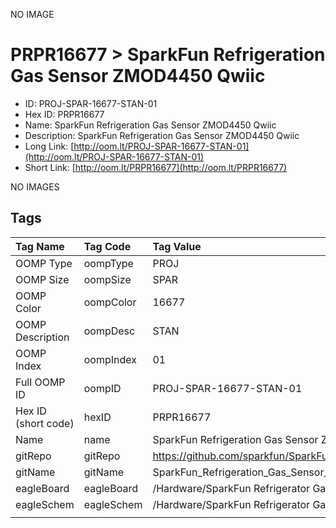 


  
NO IMAGE  
# PRPR16677 > SparkFun Refrigeration Gas Sensor ZMOD4450 Qwiic

- ID: PROJ-SPAR-16677-STAN-01
- Hex ID: PRPR16677
- Name: SparkFun Refrigeration Gas Sensor ZMOD4450 Qwiic
- Description: SparkFun Refrigeration Gas Sensor ZMOD4450 Qwiic
- Long Link: [http://oom.lt/PROJ-SPAR-16677-STAN-01](http://oom.lt/PROJ-SPAR-16677-STAN-01)
- Short Link: [http://oom.lt/PRPR16677](http://oom.lt/PRPR16677)
  
NO IMAGES  
## Tags
  

|Tag Name|Tag Code|Tag Value|
| :--- | :--- | :--- |
|OOMP Type|oompType|PROJ|
|OOMP Size|oompSize|SPAR|
|OOMP Color|oompColor|16677|
|OOMP Description|oompDesc|STAN|
|OOMP Index|oompIndex|01|
|Full OOMP ID|oompID|PROJ-SPAR-16677-STAN-01|
|Hex ID (short code)|hexID|PRPR16677|
|Name|name|SparkFun Refrigeration Gas Sensor ZMOD4450 Qwiic|
|gitRepo|gitRepo|https://github.com/sparkfun/SparkFun_Refrigeration_Gas_Sensor_ZMOD4450_Qwiic|
|gitName|gitName|SparkFun_Refrigeration_Gas_Sensor_ZMOD4450_Qwiic|
|eagleBoard|eagleBoard|/Hardware/SparkFun Refrigerator Gas Sensor - ZMOD4450.brd|
|eagleSchem|eagleSchem|/Hardware/SparkFun Refrigerator Gas Sensor - ZMOD4450.sch|
||||
